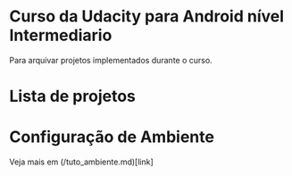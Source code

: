 ﻿# Curso da Udacity para Android nível Intermediario
Para arquivar projetos implementados durante o curso.

# Lista de projetos

# Configuração de Ambiente

Veja mais em (/tuto_ambiente.md)[link]
